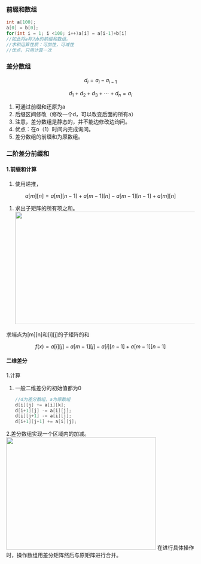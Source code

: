 ### 前缀和数组

```cpp
int a[100];
a[0] = b[0];
for(int i = 1; i <100; i++)a[i] = a[i-1]+b[i]
//如此将a称为b的前缀和数组。
//求和运算性质：可加性，可减性
//优点，只用计算一次
```

### &#x20;差分数组

```math
 d_i =  a_i - a_{i-1} 
```

```math
d_1 +d_2 +d_3+\cdots+d_n=a_i
```

1.  可通过前缀和还原为a
2.  后缀区间修改（修改一个d，可以改变后面的所有a）
3.  注意，差分数组是静态的，并不能边修改边询问。
4.  优点：在o（1）时间内完成询问。
5.  差分数组的前缀和为原数组。

### 二阶差分前缀和

#### 1.前缀和计算

1.  使用递推，

```math
a[m][n] = a[m][n-1] + a[m-1][n] - a[m-1][n-1] + a[m][n]  
```

1.  求出子矩阵的所有项之和。 <img src="https://note.youdao.com/yws/public/resource/fc9c2070f765ded4cfa21b7a9563b0c1/xmlnote/WEBRESOURCE0172371e2a1395221148ed082f447ada/519" width="500" height="300" />

求端点为\[m]\[n]和\[i]\[j]的子矩阵的和

```math
f(x)= a[i][j]-a[m-1][j]-a[i][n-1]+a[m-1][n-1]
```

#### 二维差分

1.计算

1.  一般二维差分的初始值都为0
    ```cpp
    //d为差分数组，a为原数组
    d[i][j] += a[i][k];
    d[i+1][j] -= a[i][j];
    d[i][j+1] -= a[i][j];
    d[i+1][j+1] += a[i][j];
    ```

2.差分数组实现一个区域内的加减。 <img src="https://note.youdao.com/yws/public/resource/fc9c2070f765ded4cfa21b7a9563b0c1/xmlnote/WEBRESOURCE7d1fe706e5d32c3caeb948eb514882a2/541" width="400" height="300" />
在进行具体操作时，操作数组用差分矩阵然后与原矩阵进行合并。
